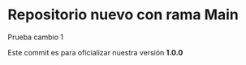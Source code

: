 # Repositorio nuevo con rama Main

Prueba cambio 1 

Este commit es para oficializar nuestra versión **1.0.0**

